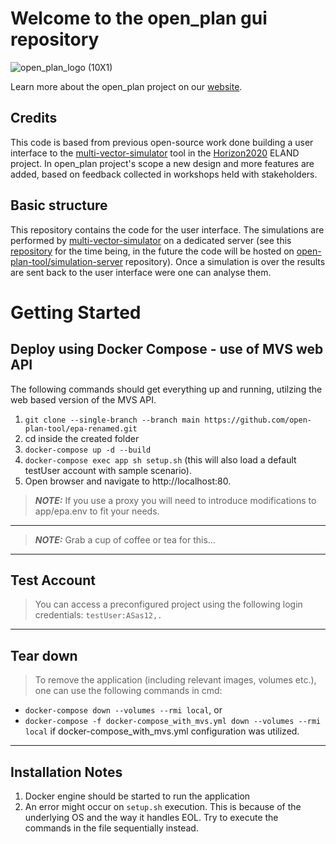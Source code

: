# Welcome to the open_plan gui repository
![open_plan_logo (10X1)](https://user-images.githubusercontent.com/70587431/144256918-974fcefd-29f5-4b2f-b68b-6468327ef50b.png)

Learn more about the open_plan project on our [website](https://open-plan-tool.org/).

## Credits
This code is based from previous open-source work done building a user interface to the [multi-vector-simulator](https://github.com/rl-institut/multi-vector-simulator) tool in the [Horizon2020](https://elandh2020.eu/) ELAND project. In open_plan project's scope a new design and more features are added, based on feedback collected in workshops held with stakeholders.

## Basic structure

This repository contains the code for the user interface. The simulations are performed by [multi-vector-simulator](https://github.com/rl-institut/multi-vector-simulator) on a dedicated server (see this [repository](https://github.com/rl-institut/mvs_eland_api/tree/open_plan/simulation-server) for the time being, in the future the code will be hosted on [open-plan-tool/simulation-server](https://github.com/open-plan-tool/simulation-server) repository). Once a simulation is over the results are sent back to the user interface were one can analyse them.


# Getting Started

## Deploy using Docker Compose - use of MVS web API
The following commands should get everything up and running, utilzing the web based version of the MVS API.
1. `git clone --single-branch --branch main https://github.com/open-plan-tool/epa-renamed.git`
2. cd inside the created folder
4. `docker-compose up -d --build`
5. `docker-compose exec app sh setup.sh` (this will also load a default testUser account with sample scenario).
6. Open browser and navigate to http://localhost:80.

>**_NOTE:_** If you use a proxy you will need to introduce modifications to app/epa.env to fit your needs.
<hr>

>**_NOTE:_** Grab a cup of coffee or tea for this...
<hr>

## Test Account
> You can access a preconfigured project using the following login credentials:  `testUser:ASas12,.`
<hr>

## Tear down
> To remove the application (including relevant images, volumes etc.), one can use the following commands in cmd:
- `docker-compose down --volumes --rmi local`, or
- `docker-compose -f docker-compose_with_mvs.yml down --volumes --rmi local` if docker-compose_with_mvs.yml configuration was utilized.
<hr>

## Installation Notes
1. Docker engine should be started to run the application
2. An error might occur on `setup.sh` execution. This is because of the underlying OS and the way it handles EOL. Try to execute the commands in the file sequentially instead.
